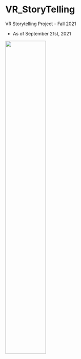 # VR_StoryTelling
VR Storytelling Project - Fall 2021


- As of September 21st, 2021


[<img src="https://img.youtube.com/vi/ZhFGx18EaEk" width="50%">](https://youtu.be/ZhFGx18EaEk)
